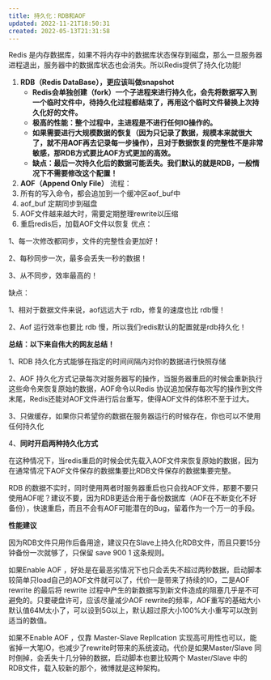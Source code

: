 ```yaml
---
title: 持久化：RDB和AOF
updated: 2022-11-21T18:50:31
created: 2022-05-13T21:31:58
---
```


Redis 是内存数据库，如果不将内存中的数据库状态保存到磁盘，那么一旦服务器进程退出，服务器中的数据库状态也会消失。所以Redis提供了持久化功能!
1.  **RDB（Redis DataBase），更应该叫做snapshot**
    - **Redis会单独创建（fork）一个子进程来进行持久化，会先将数据写入到一个临时文件中，待持久化过程都结束了，再用这个临时文件替换上次持久化好的文件。**
    - **极高的性能：整个过程中，主进程是不进行任何IO操作的。**
    - **如果需要进行大规模数据的恢复（因为只记录了数据，规模本来就很大了，就不用AOF再去记录每一步操作），且对于数据恢复的完整性不是非常敏感，那RDB方式要比AOF方式更加的高效。**
    - **缺点：最后一次持久化后的数据可能丢失。我们默认的就是RDB，一般情况下不需要修改这个配置！**
2.  **AOF（Append Only File）**
流程：
1.  所有的写入命令，都会追加到一个缓冲区aof_buf中
2.  aof_buf 定期同步到磁盘
3.  AOF文件越来越大时，需要定期整理rewrite以压缩
4.  重启redis后，加载AOF文件以恢复
优点：

1、每一次修改都同步，文件的完整性会更加好！

2、每秒同步一次，最多会丢失一秒的数据！

3、从不同步，效率最高的！

缺点：

1、相对于数据文件来说，aof远远大于 rdb，修复的速度也比 rdb慢！

2、Aof 运行效率也要比 rdb 慢，所以我们redis默认的配置就是rdb持久化！

**总结：以下来自伟大的网友总结！**

1、RDB 持久化方式能够在指定的时间间隔内对你的数据进行快照存储

2、AOF 持久化方式记录每次对服务器写的操作，当服务器重启的时候会重新执行这些命令来恢复原始的数据，AOF命令以Redis 协议追加保存每次写的操作到文件末尾，Redis还能对AOF文件进行后台重写，使得AOF文件的体积不至于过大。

3、只做缓存，如果你只希望你的数据在服务器运行的时候存在，你也可以不使用任何持久化

4、**同时开启两种持久化方式**

在这种情况下，当redis重启的时候会优先载入AOF文件来恢复原始的数据，因为在通常情况下AOF文件保存的数据集要比RDB文件保存的数据集要完整。

RDB 的数据不实时，同时使用两者时服务器重启也只会找AOF文件，那要不要只使用AOF呢？建议不要，因为RDB更适合用于备份数据库（AOF在不断变化不好备份），快速重启，而且不会有AOF可能潜在的Bug，留着作为一个万一的手段。

**性能建议**

因为RDB文件只用作后备用途，建议只在Slave上持久化RDB文件，而且只要15分钟备份一次就够了，只保留 save 900 1 这条规则。

如果Enable AOF ，好处是在最恶劣情况下也只会丢失不超过两秒数据，启动脚本较简单只load自己的AOF文件就可以了，代价一是带来了持续的IO，二是AOF rewrite 的最后将 rewrite 过程中产生的新数据写到新文件造成的阻塞几乎是不可避免的。只要硬盘许可，应该尽量减少AOF rewrite的频率，AOF重写的基础大小默认值64M太小了，可以设到5G以上，默认超过原大小100%大小重写可以改到适当的数值。

如果不Enable AOF ，仅靠 Master-Slave Repllcation 实现高可用性也可以，能省掉一大笔IO，也减少了rewrite时带来的系统波动。代价是如果Master/Slave 同时倒掉，会丢失十几分钟的数据，启动脚本也要比较两个 Master/Slave 中的 RDB文件，载入较新的那个，微博就是这种架构。
